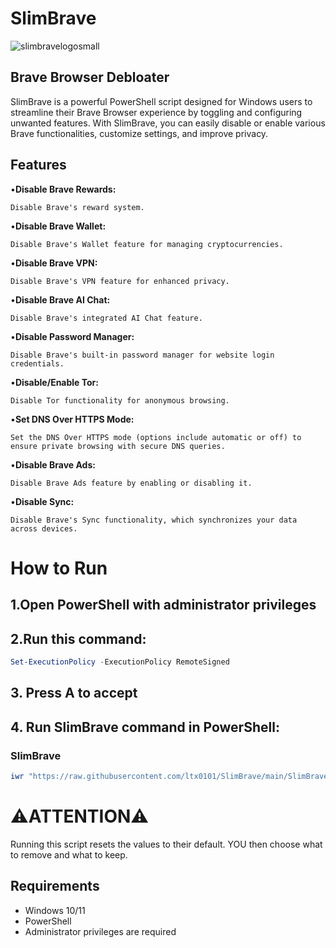 # SlimBrave
![slimbravelogosmall](https://github.com/user-attachments/assets/3e90a996-a74a-4ca1-bea6-0869275bab58)


## Brave Browser Debloater

SlimBrave is a powerful PowerShell script designed for Windows users to streamline their Brave Browser experience by toggling and configuring unwanted features. With SlimBrave, you can easily disable or enable various Brave functionalities, customize settings, and improve privacy.

## Features
•**Disable Brave Rewards:**

    Disable Brave's reward system.

•**Disable Brave Wallet:**

    Disable Brave's Wallet feature for managing cryptocurrencies.

•**Disable Brave VPN:**

    Disable Brave's VPN feature for enhanced privacy.

•**Disable Brave AI Chat:**

    Disable Brave's integrated AI Chat feature.

•**Disable Password Manager:**

    Disable Brave's built-in password manager for website login credentials.

•**Disable/Enable Tor:**

    Disable Tor functionality for anonymous browsing.

•**Set DNS Over HTTPS Mode:**

    Set the DNS Over HTTPS mode (options include automatic or off) to ensure private browsing with secure DNS queries.

•**Disable Brave Ads:**

    Disable Brave Ads feature by enabling or disabling it.

•**Disable Sync:**

    Disable Brave's Sync functionality, which synchronizes your data across devices.

# How to Run
## 1.Open PowerShell with administrator privileges

## 2.Run this command:
```ps1
Set-ExecutionPolicy -ExecutionPolicy RemoteSigned
```
## 3. Press A to accept

## 4. Run SlimBrave command in PowerShell:

### SlimBrave
```ps1
iwr "https://raw.githubusercontent.com/ltx0101/SlimBrave/main/SlimBrave.ps1" -OutFile "SlimBrave.ps1"; .\SlimBrave.ps1
```
# ⚠️ATTENTION⚠️
Running this script resets the values to their default. YOU then choose what to remove and what to keep.
## Requirements

- Windows 10/11
- PowerShell
- Administrator privileges are required
